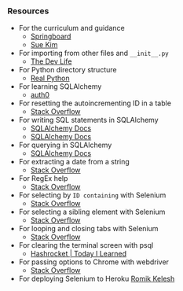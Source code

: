 ### Resources
- For the curriculum and guidance
    - [Springboard](https://www.springboard.com/courses/software-engineering-career-track/)
    - [Sue Kim](https://www.linkedin.com/in/sue-kim-b8953186/)
- For importing from other files and `__init__.py`
    - [The Dev Life](https://www.youtube.com/watch?v=lR-OKnX7uOw)
- For Python directory structure
    - [Real Python](https://realpython.com/python-application-layouts/)
- For learning SQLAlchemy
    - [auth0](https://auth0.com/blog/sqlalchemy-orm-tutorial-for-python-developers/?utm_source=medium&utm_medium=sc&utm_campaign=sqlalchemy_python)
- For resetting the autoincrementing ID in a table
    - [Stack Overflow](https://stackoverflow.com/questions/5342440/reset-auto-increment-counter-in-postgres)
- For writing SQL statements in SQLAlchemy
    - [SQLAlchemy Docs](https://docs.sqlalchemy.org/en/14/core/connections.html?highlight=text%20module)
    - [SQLAlchemy Docs](https://docs.sqlalchemy.org/en/14/core/tutorial.html#using-textual-sql)
- For querying in SQLAlchemy
    - [SQLAlchemy Docs](https://docs.sqlalchemy.org/en/14/orm/tutorial.html#querying)
- For extracting a date from a string
    - [Stack Overflow](https://stackoverflow.com/questions/3276180/extracting-date-from-a-string-in-python)
- For RegEx help
    - [Stack Overflow](https://stackoverflow.com/questions/10839866/regex-to-match-1-or-2-alphabets-followed-by-1-or-2-digits)
- For selecting by `ID containing` with Selenium
    - [Stack Overflow](https://stackoverflow.com/questions/31248804/is-it-possible-to-locate-element-by-partial-id-match-in-selenium)
- For selecting a sibling element with Selenium
    - [Stack Overflow](https://stackoverflow.com/questions/56039005/find-next-sibling-an-particular-element-in-selenium-python)
- For looping and closing tabs with Selenium
    - [Stack Overflow](https://stackoverflow.com/questions/64580493/selenium-giving-message-no-such-window-target-window-already-closed-from-unkn)
- For clearing the terminal screen with psql
    - [Hashrocket | Today I Learned](https://til.hashrocket.com/posts/da9ade5291-clear-the-screen-in-psql)
- For passing options to Chrome with webdriver
    - [Stack Overflow](https://stackoverflow.com/questions/12698843/how-do-i-pass-options-to-the-selenium-chrome-driver-using-python)
- For deploying Selenium to Heroku
    [Romik Kelesh](https://romik-kelesh.medium.com/how-to-deploy-a-python-web-scraper-with-selenium-on-heroku-1459cb3ac76c)
